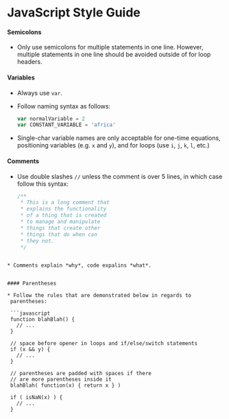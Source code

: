 # JavaScript Style Guide

#### Semicolons

* Only use semicolons for multiple statements in one line.
  However, multiple statements in one line should be avoided
  outside of for loop headers.

#### Variables

* Always use `var`.

* Follow naming syntax as follows:

  ```javascript
  var normalVariable = 2
  var CONSTANT_VARIABLE = 'africa'
  ```

* Single-char variable names are only acceptable for
  one-time equations, positioning variables (e.g. `x` and `y`),
  and for loops (use `i`, `j`, `k`, `l`, etc.)


#### Comments

* Use double slashes `//` unless the comment is over 5 lines,
  in which case follow this syntax:

  ```javascript
  /**
   * This is a long comment that
   * explains the functionality
   * of a thing that is created
   * to manage and manipulate
   * things that create other
   * things that do when can
   * they not.
   */
 ```

* Comments explain *why*, code expalins *what*.


#### Parentheses

* Follow the rules that are demonstrated below in regards to
  parentheses:

  ```javascript
  function blahBlah() {
    // ...
  }

  // space before opener in loops and if/else/switch statements
  if (x && y) {
    // ...
  }

  // parentheses are padded with spaces if there
  // are more parentheses inside it
  blahBlah( function(x) { return x } )

  if ( isNaN(x) ) {
    // ...
  }
  ```

